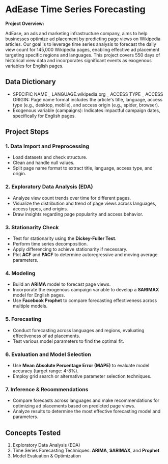 # AdEase Time Series Forecasting

**Project Overview:**

AdEase, an ads and marketing infrastructure company, aims to help businesses optimize ad placement by predicting page views on Wikipedia articles. Our goal is to leverage time series analysis to forecast the daily view count for 145,000 Wikipedia pages, enabling effective ad placement targeting specific regions and languages. This project covers 550 days of historical view data and incorporates significant events as exogenous variables for English pages.

## Data Dictionary

- SPECIFIC NAME _ LANGUAGE.wikipedia.org _ ACCESS TYPE _ ACCESS ORIGIN: Page name format includes the article's title, language, access type (e.g., desktop, mobile), and access origin (e.g., spider, browser).
- Exogenous variable (campaigns): Indicates impactful campaign dates, specifically for English pages.

## Project Steps

### 1. Data Import and Preprocessing

- Load datasets and check structure.
- Clean and handle null values.
- Split page name format to extract title, language, access type, and origin.

### 2. Exploratory Data Analysis (EDA)

- Analyze view count trends over time for different pages.
- Visualize the distribution and trend of page views across languages, access types, and origins.
- Draw insights regarding page popularity and access behavior.

### 3. Stationarity Check

- Test for stationarity using the **Dickey-Fuller Test**.
- Perform time series decomposition.
- Apply differencing to achieve stationarity if necessary.
- Plot **ACF** and **PACF** to determine autoregressive and moving average parameters.

### 4. Modeling

- Build an **ARIMA** model to forecast page views.
- Incorporate the exogenous campaign variable to develop a **SARIMAX** model for English pages.
- Use **Facebook Prophet** to compare forecasting effectiveness across multiple models.

### 5. Forecasting

- Conduct forecasting across languages and regions, evaluating effectiveness of ad placements.
- Test various model parameters to find the optimal fit.

### 6. Evaluation and Model Selection

- Use **Mean Absolute Percentage Error (MAPE)** to evaluate model accuracy (target range: 4-8%).
- Employ grid search or alternative parameter selection techniques.

### 7. Inference & Recommendations

- Compare forecasts across languages and make recommendations for optimizing ad placements based on predicted page views.
- Analyze results to determine the most effective forecasting model and parameters.

## Concepts Tested

1. Exploratory Data Analysis (EDA)
2. Time Series Forecasting Techniques: **ARIMA**, **SARIMAX**, and **Prophet**
3. Model Evaluation & Optimization
